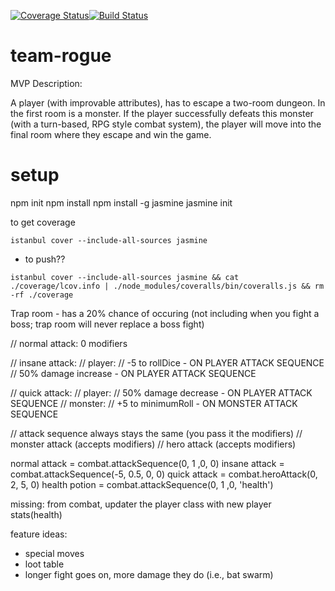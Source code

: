 [![Coverage Status](https://coveralls.io/repos/github/leoncross/team-rogue/badge.svg?branch=master)](https://coveralls.io/github/leoncross/team-rogue?branch=master)[![Build Status](https://travis-ci.com/leoncross/team-rogue.svg?branch=master)](https://travis-ci.com/leoncross/team-rogue)

# team-rogue


MVP Description:

A player (with improvable attributes), has to escape a two-room dungeon.
In the first room is a monster. If the player successfully defeats this monster (with a turn-based, RPG style combat system), the player will move into the final room where they escape and win the game.


# setup
npm init
npm install
npm install -g jasmine
jasmine init


to get coverage
```
istanbul cover --include-all-sources jasmine
```

- to push??
```
istanbul cover --include-all-sources jasmine && cat ./coverage/lcov.info | ./node_modules/coveralls/bin/coveralls.js && rm -rf ./coverage
```


Trap room - has a 20% chance of occuring (not including when you fight a boss; trap room will never replace a boss fight)

// normal attack: 0 modifiers

// insane attack:
  // player:
    // -5 to rollDice - ON PLAYER ATTACK SEQUENCE
    // 50% damage increase - ON PLAYER ATTACK SEQUENCE

// quick attack:
  // player:
    // 50% damage decrease - ON PLAYER ATTACK SEQUENCE
  // monster:
    // +5 to minimumRoll - ON MONSTER ATTACK SEQUENCE


// attack sequence always stays the same (you pass it the modifiers)
// monster attack (accepts modifiers)
// hero attack (accepts modifiers)

normal attack = combat.attackSequence(0, 1 ,0, 0)
insane attack = combat.attackSequence(-5, 0.5, 0, 0)
quick attack = combat.heroAttack(0, 2, 5, 0)
health potion = combat.attackSequence(0, 1 ,0, 'health')

missing:
from combat, updater the player class with new player stats(health)

feature ideas:
- special moves
- loot table
- longer fight goes on, more damage they do (i.e., bat swarm)
